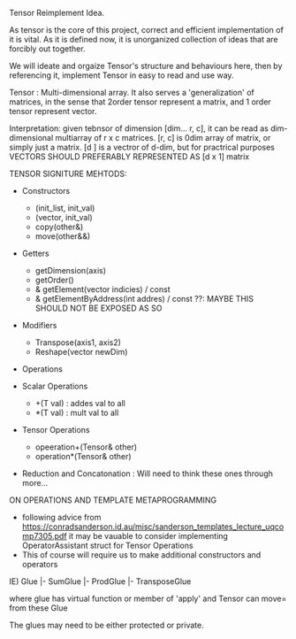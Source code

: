 
Tensor Reimplement Idea.

As tensor is the core of this project, correct and efficient implementation of it is vital. As it is defined now, it is unorganized collection of ideas that are forcibly out together. 

We will ideate and orgaize Tensor's structure and behaviours here, then by referencing it, implement Tensor in easy to read and use way. 


Tensor : Multi-dimensional array. It also serves a 'generalization' of matrices, in the sense that 2order tensor represent a matrix, and 1 order tensor represent vector. 

Interpretation: given tebnsor of dimension [dim... r, c], it can be read as dim-dimensional multiarray of r x c matrices.
[r, c] is 0dim array of matrix, or simply just a matrix.
[d ] is a vectror of d-dim, but for practrical purposes VECTORS SHOULD PREFERABLY REPRESENTED AS [d x 1] matrix


TENSOR SIGNITURE MEHTODS:
- Constructors 
  - (init_list, init_val)
  - (vector, init_val)
  - copy(other&)
  - move(other&&)

- Getters
  - getDimension(axis)
  - getOrder()
  - & getElement(vector indicies) / const
  - & getElementByAddress(int addres) / const
    ??: MAYBE THIS SHOULD NOT BE EXPOSED AS SO

- Modifiers
  - Transpose(axis1, axis2)
  - Reshape(vector newDim)


- Operations
- Scalar Operations
  - +(T val) 
    : addes val to all
  - *(T val)
    : mult val to all
- Tensor Operations
  - opeeration+(Tensor& other)
  - operation*(Tensor& other)


- Reduction and Concatonation
  : Will need to think these ones through more...





ON OPERATIONS AND TEMPLATE METAPROGRAMMING
- following advice from 
https://conradsanderson.id.au/misc/sanderson_templates_lecture_uqcomp7305.pdf
it may be vauable to consider implementing OperatorAssistant struct for Tensor Operations
- This of course will require us to make additional constructors and operators 

IE)
Glue
|- SumGlue
|- ProdGlue
|- TransposeGlue

where glue has virtual function or member of 'apply' 
and Tensor can move= from these Glue

The glues may need to be either protected or private.
